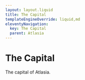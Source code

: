 ```yaml
---
layout: layout.liquid
title: The Capital
templateEngineOverride: liquid,md
eleventyNavigation:
  key: The Capital
  parent: Atlasia
---
```


# The Capital

The capital of Atlasia.
